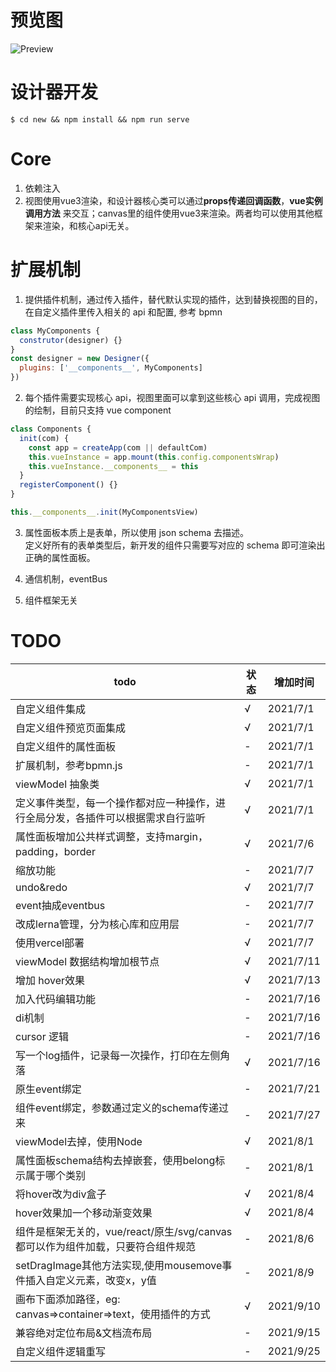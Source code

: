 # 预览图

![Preview](https://static01.imgkr.com/temp/6194a12b297c4218aba90e3720efe059.png)

# 设计器开发

```shell
$ cd new && npm install && npm run serve
```

# Core
1. 依赖注入
2. 视图使用vue3渲染，和设计器核心类可以通过**props传递回调函数**，**vue实例调用方法** 来交互；canvas里的组件使用vue3来渲染。两者均可以使用其他框架来渲染，和核心api无关。

# 扩展机制

1. 提供插件机制，通过传入插件，替代默认实现的插件，达到替换视图的目的，在自定义插件里传入相关的 api 和配置, 参考 bpmn

```js
class MyComponents {
  construtor(designer) {}
}
const designer = new Designer({
  plugins: ['__components__', MyComponents]
})
```

2. 每个插件需要实现核心 api，视图里面可以拿到这些核心 api 调用，完成视图的绘制，目前只支持 vue component

```js
class Components {
  init(com) {
    const app = createApp(com || defaultCom)
    this.vueInstance = app.mount(this.config.componentsWrap)
    this.vueInstance.__components__ = this
  }
  registerComponent() {}
}

this.__components__.init(MyComponentsView)
```

3. 属性面板本质上是表单，所以使用 json schema 去描述。  
定义好所有的表单类型后，新开发的组件只需要写对应的 schema 即可渲染出正确的属性面板。

4. 通信机制，eventBus

5. 组件框架无关

# TODO

| todo | 状态 | 增加时间 |
| --- | --- | --- |
| 自定义组件集成 |  √ | 2021/7/1 |
| 自定义组件预览页面集成 | √ | 2021/7/1 |
| 自定义组件的属性面板 | - | 2021/7/1 |
| 扩展机制，参考bpmn.js | - | 2021/7/1 |
| viewModel 抽象类 | √ | 2021/7/1 |
| 定义事件类型，每一个操作都对应一种操作，进行全局分发，各插件可以根据需求自行监听| √ | 2021/7/1 |
| 属性面板增加公共样式调整，支持margin，padding，border | √ | 2021/7/6 |
| 缩放功能 |  - | 2021/7/7 |
| undo&redo |  √  | 2021/7/7 |
| event抽成eventbus |  - | 2021/7/7 |
| 改成lerna管理，分为核心库和应用层 |  - | 2021/7/7 |
| 使用vercel部署 |  √  | 2021/7/7 |
| viewModel 数据结构增加根节点 | √ | 2021/7/11 |
| 增加 hover效果 | √ | 2021/7/13 |
| 加入代码编辑功能 | - | 2021/7/16 |
| di机制 | - | 2021/7/16 |
| cursor 逻辑 | - | 2021/7/16 |
| 写一个log插件，记录每一次操作，打印在左侧角落 | √ | 2021/7/16 |
| 原生event绑定 | - | 2021/7/21 |
| 组件event绑定，参数通过定义的schema传递过来 | - | 2021/7/27 |
| viewModel去掉，使用Node | √ | 2021/8/1 |
| 属性面板schema结构去掉嵌套，使用belong标示属于哪个类别 | - | 2021/8/1 |
| 将hover改为div盒子 | √ | 2021/8/4 |
| hover效果加一个移动渐变效果 | √ | 2021/8/4 |
| 组件是框架无关的，vue/react/原生/svg/canvas都可以作为组件加载，只要符合组件规范 | - | 2021/8/6 |
| setDragImage其他方法实现,使用mousemove事件插入自定义元素，改变x，y值 | - | 2021/8/9 |
| 画布下面添加路径，eg: canvas=>container=>text，使用插件的方式 | √ | 2021/9/10 |
| 兼容绝对定位布局&文档流布局 | - | 2021/9/15 |
| 自定义组件逻辑重写| - | 2021/9/25 |